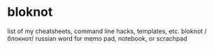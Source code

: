 # bloknot
list of my cheatsheets, command line hacks, templates, etc.  bloknot /блокнот/ russian word for memo pad, notebook, or scrachpad
